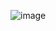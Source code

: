![image](https://github.com/DemisoDaba/Filling_Missed-Data/assets/125874545/1d335119-c2c4-450f-8d0c-2ac529fb51c8)
